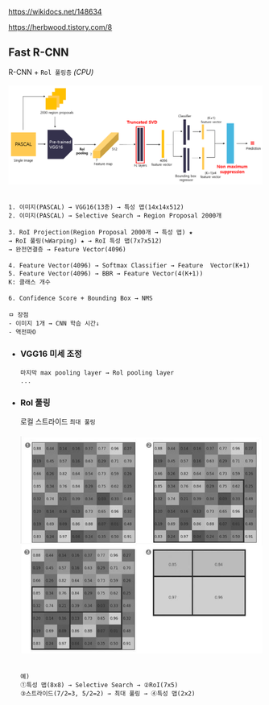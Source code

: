 https://wikidocs.net/148634

https://herbwood.tistory.com/8

## Fast R-CNN 
R-CNN + `Rol 풀링층` *(CPU)*
###### <img src='img/Fast R-CNN.png'>
```
1. 이미지(PASCAL) → VGG16(13층) → 특성 맵(14x14x512)
2. 이미지(PASCAL) → Selective Search → Region Proposal 2000개

3. RoI Projection(Region Proposal 2000개 → 특성 맵) ★
→ RoI 풀링(≒Warping) ★ → RoI 특성 맵(7x7x512)
→ 완전연결층 → Feature Vector(4096) 

4. Feature Vector(4096) → Softmax Classifier → Feature  Vector(K+1)
5. Feature Vector(4096) → BBR → Feature Vector(4(K+1))
K: 클래스 개수

6. Confidence Score + Bounding Box → NMS

ㅁ 장점
- 이미지 1개 → CNN 학습 시간↓
- 역전파O
```

+ ### VGG16 미세 조정
  ```
  마지막 max pooling layer → Rol pooling layer
  ...
  ```
+ ### RoI 풀링
  로컬 스트라이드 `최대 풀링`
  ###### <img src='img/Rol 풀링.jpg'>
  ```
  예) 
  ①특성 맵(8x8) → Selective Search → ②RoI(7x5) 
  ③스트라이드(7/2=3, 5/2=2) → 최대 풀링 → ④특성 맵(2x2)
  ```
